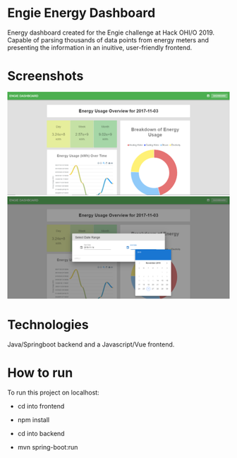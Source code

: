 # Engie Energy Dashboard

Energy dashboard created for the Engie challenge at Hack OHI/O 2019. Capable of parsing thousands of data points from energy meters and presenting the information in an inuitive, user-friendly frontend.

# Screenshots

![Dashboard view](/Dashboard.PNG?raw=true)
![Date filter view](/DateFilter.PNG?raw=true)

# Technologies

Java/Springboot backend and a Javascript/Vue frontend.

# How to run

To run this project on localhost:

- cd into frontend
- npm install

- cd into backend
- mvn spring-boot:run

